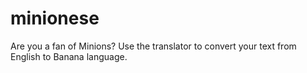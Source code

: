 # minionese
Are you a fan of Minions? Use the translator to convert your text from English to Banana language.
